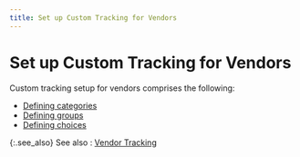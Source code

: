```yaml
---
title: Set up Custom Tracking for Vendors
---
```


# Set up Custom Tracking for Vendors


Custom tracking setup for vendors comprises the following:

- [Defining categories]({{site.ct_baseurl}}/vendor-tracking/create_a_tracking_category_for_vendors.html)
- [Defining groups]({{site.ct_baseurl}}/vendor-tracking/create_a_custom_tracking_group_for_vendors.html)
- [Defining choices]({{site.ct_baseurl}}/vendor-tracking/create_a_custom_tracking_choice_for_vendors.html)



{:.see_also}
See also
: [Vendor Tracking]({{site.ct_baseurl}}/vendor-tracking/vendor_tracking.html)
